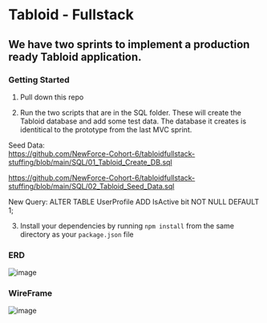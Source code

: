 # Tabloid - Fullstack

## We have two sprints to implement a production ready Tabloid application.

### Getting Started

1. Pull down this repo

2. Run the two scripts that are in the SQL folder. These will create the Tabloid database and add some test data. The database it creates is identitical to the prototype from the last MVC sprint.

Seed Data: <br/>
https://github.com/NewForce-Cohort-6/tabloidfullstack-stuffing/blob/main/SQL/01_Tabloid_Create_DB.sql

https://github.com/NewForce-Cohort-6/tabloidfullstack-stuffing/blob/main/SQL/02_Tabloid_Seed_Data.sql

New Query:
ALTER TABLE UserProfile
ADD IsActive bit NOT NULL
DEFAULT 1;


3. Install your dependencies by running `npm install` from the same directory as your `package.json` file

### ERD

![image](https://user-images.githubusercontent.com/106984214/202237041-04ee6d04-9973-4ef9-b917-93118c9ac386.png)

### WireFrame
![image](https://user-images.githubusercontent.com/106984214/205366549-8791e29f-cce3-4e83-b3a8-e683afe9370d.png)





